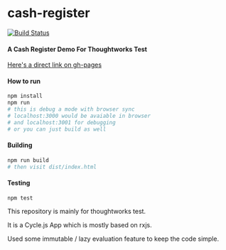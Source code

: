 # cash-register
[![Build Status](https://travis-ci.org/namelos/cash-register.svg?branch=master)](https://travis-ci.org/namelos/cash-register)

#### A Cash Register Demo For Thoughtworks Test

[Here's a direct link on gh-pages](http://namelos.github.io/cash-register/)

#### How to run

```bash
npm install
npm run
# this is debug a mode with browser sync
# localhost:3000 would be avaiable in browser
# and localhost:3001 for debugging
# or you can just build as well
```

#### Building
```bash
npm run build
# then visit dist/index.html
```

 
#### Testing

```
npm test
```

This repository is mainly for thoughtworks test. 

It is a Cycle.js App which is mostly based on rxjs.

Used some immutable / lazy evaluation feature to keep the code simple.